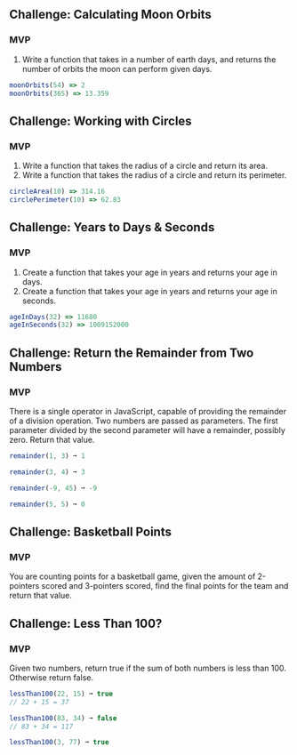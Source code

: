 ## Challenge: Calculating Moon Orbits

### MVP

1. Write a function that takes in a number of earth days, and returns the
   number of orbits the moon can perform given days.

```js
moonOrbits(54) => 2
moonOrbits(365) => 13.359
```

## Challenge: Working with Circles

### MVP

1. Write a function that takes the radius of a circle and return its area.
2. Write a function that takes the radius of a circle and return its perimeter.

```js
circleArea(10) => 314.16
circlePerimeter(10) => 62.83
```

## Challenge: Years to Days & Seconds

### MVP

1. Create a function that takes your age in years and returns your age in days.
1. Create a function that takes your age in years and returns your age in seconds.

```js
ageInDays(32) => 11680
ageInSeconds(32) => 1009152000
```

## Challenge: Return the Remainder from Two Numbers

### MVP

There is a single operator in JavaScript, capable of providing the remainder of a division operation. Two numbers are passed as parameters. The first parameter divided by the second parameter will have a remainder, possibly zero. Return that value.

```js
remainder(1, 3) ➞ 1

remainder(3, 4) ➞ 3

remainder(-9, 45) ➞ -9

remainder(5, 5) ➞ 0
```

## Challenge: Basketball Points

### MVP

You are counting points for a basketball game, given the amount of 2-pointers scored and 3-pointers scored, find the final points for the team and return that value.

## Challenge: Less Than 100?

### MVP

Given two numbers, return true if the sum of both numbers is less than 100. Otherwise return false.

```js
lessThan100(22, 15) ➞ true
// 22 + 15 = 37

lessThan100(83, 34) ➞ false
// 83 + 34 = 117

lessThan100(3, 77) ➞ true
```
